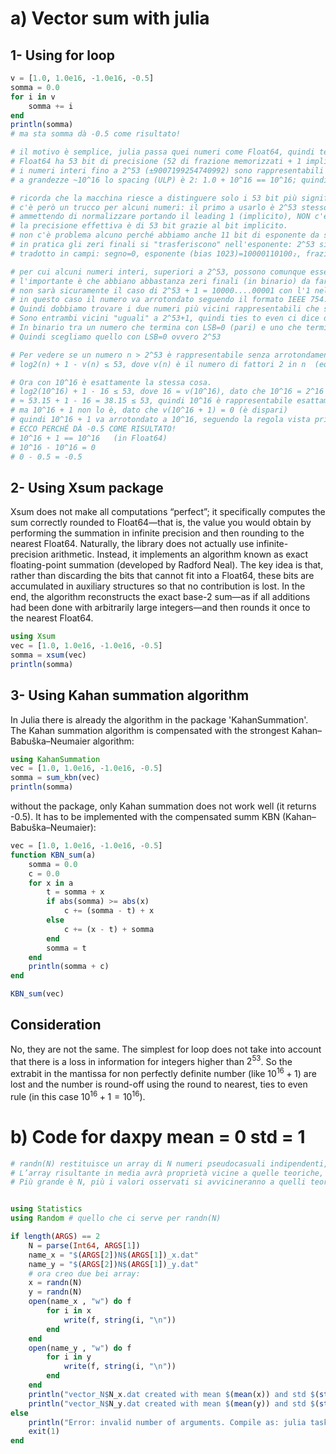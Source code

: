 # a) Vector sum with julia
## 1- Using for loop
```julia
v = [1.0, 1.0e16, -1.0e16, -0.5]
somma = 0.0
for i in v
    somma += i
end
println(somma)
# ma sta somma dà -0.5 come risultato!

# il motivo è semplice, julia passa quei numeri come Float64, quindi tenta la somma col ciclo for
# Float64 ha 53 bit di precisione (52 di frazione memorizzati + 1 implicito) ≈ 15,95 cifre decimali di precisione relativa; 
# i numeri interi fino a 2^53 (±9007199254740992) sono rappresentabili esattamente.
# a grandezze ~10^16 lo spacing (ULP) è 2: 1.0 + 10^16 == 10^16; quindi 10^16 + 1 viene arrotondato.

# ricorda che la macchina riesce a distinguere solo i 53 bit più significativi di un numero (52 + 1 implicito)
# c'è però un trucco per alcuni numeri: il primo a usarlo è 2^53 stesso, che in binario è 1 seguito da 53 zeri
# ammettendo di normalizzare portando il leading 1 (implicito), NON c'è il problema "53 cifre contro 52":
# la precisione effettiva è di 53 bit grazie al bit implicito.
# non c'è problema alcuno perché abbiamo anche 11 bit di esponente da sfruttare
# in pratica gli zeri finali si "trasferiscono" nell'esponente: 2^53 si scrive semplicemente come 1.0 * 2^53
# tradotto in campi: segno=0, esponente (bias 1023)=10000110100₂, frazione=52 zeri

# per cui alcuni numeri interi, superiori a 2^53, possono comunque essere rappresentati esattamente con questo meccanismo.
# l'importante è che abbiano abbastanza zeri finali (in binario) da far rientrare la parte rimanente nei 53 bit significativi
# non sarà sicuramente il caso di 2^53 + 1 = 10000....00001 con l'1 nella 54ª cifra finale: cade fuori dai 53 bit significativi.
# in questo caso il numero va arrotondato seguendo il formato IEEE 754: round to nearest, ties to even!
# Quindi dobbiamo trovare i due numeri più vicini rappresentabili che saranno -> 1.0000...0000 * 2^53  e  1.0000...0010 * 2^53
# Sono entrambi vicini "uguali" a 2^53+1, quindi ties to even ci dice di scegliere il "pari"
# In binario tra un numero che termina con LSB=0 (pari) e uno che termina con LSB=1 (dispari) (LSB = least significant bit)
# Quindi scegliamo quello con LSB=0 ovvero 2^53

# Per vedere se un numero n > 2^53 è rappresentabile senza arrotondamento in Float64 basterà applicare la regola:
# log2(n) + 1 - v(n) ≤ 53, dove v(n) è il numero di fattori 2 in n  (equivale a usare bit_length(n)=⌊log2 n⌋+1)

# Ora con 10^16 è esattamente la stessa cosa.
# log2(10^16) + 1 - 16 ≤ 53, dove 16 = v(10^16), dato che 10^16 = 2^16 * 5^16 (quindi 16 fattori di 2)
# ≈ 53.15 + 1 - 16 = 38.15 ≤ 53, quindi 10^16 è rappresentabile esattamente in Float64
# ma 10^16 + 1 non lo è, dato che v(10^16 + 1) = 0 (è dispari)
# quindi 10^16 + 1 va arrotondato a 10^16, seguendo la regola vista prima.
# ECCO PERCHÉ DÀ -0.5 COME RISULTATO!
# 10^16 + 1 == 10^16   (in Float64)
# 10^16 - 10^16 = 0
# 0 - 0.5 = -0.5
```
## 2- Using Xsum package
Xsum does not make all computations “perfect”; it specifically computes the sum correctly rounded to Float64—that is, the value you would obtain by performing the summation in infinite precision and then rounding to the nearest Float64. Naturally, the library does not actually use infinite-precision arithmetic. Instead, it implements an algorithm known as exact floating-point summation (developed by Radford Neal). The key idea is that, rather than discarding the bits that cannot fit into a Float64, these bits are accumulated in auxiliary structures so that no contribution is lost. In the end, the algorithm reconstructs the exact base-2 sum—as if all additions had been done with arbitrarily large integers—and then rounds it once to the nearest Float64.
```julia
using Xsum
vec = [1.0, 1.0e16, -1.0e16, -0.5]
somma = xsum(vec)   
println(somma)
```
## 3- Using Kahan summation algorithm
In Julia there is already the algorithm in the package 'KahanSummation'. The Kahan summation algorithm is compensated with the strongest Kahan–Babuška–Neumaier algorithm:
```julia
using KahanSummation
vec = [1.0, 1.0e16, -1.0e16, -0.5]
somma = sum_kbn(vec)           
println(somma)                
```
without the package, only Kahan summation does not work well (it returns -0.5). It has to be implemented with the compensated summ KBN (Kahan–Babuška–Neumaier):
```julia
vec = [1.0, 1.0e16, -1.0e16, -0.5]
function KBN_sum(a)
    somma = 0.0
    c = 0.0
    for x in a
        t = somma + x
        if abs(somma) >= abs(x)
            c += (somma - t) + x
        else
            c += (x - t) + somma
        end
        somma = t
    end
    println(somma + c)
end

KBN_sum(vec)  
```
## Consideration
No, they are not the same. The simplest for loop does not take into account that there is a loss in information for integers higher than $2^{53}$. So the extrabit in the mantissa for non perfectly definite number (like $10^16 + 1$) are lost and the number is round-off using the round to nearest, ties to even rule (in this case $10^{16} + 1 = 10^{16}$).

# b) Code for daxpy mean = 0 std = 1
```julia
# randn(N) restituisce un array di N numeri pseudocasuali indipendenti, ciascuno distribuito secondo una gaussiana standard (µ=0, σ=1).
# L’array risultante in media avrà proprietà vicine a quelle teoriche, ma non perfettamente esatte secondo normale fluttuazione campionaria.
# Più grande è N, più i valori osservati si avvicineranno a quelli teorici.


using Statistics
using Random # quello che ci serve per randn(N)

if length(ARGS) == 2 
    N = parse(Int64, ARGS[1])
    name_x = "$(ARGS[2])N$(ARGS[1])_x.dat"
    name_y = "$(ARGS[2])N$(ARGS[1])_y.dat"
    # ora creo due bei array:
    x = randn(N) 
    y = randn(N)
    open(name_x , "w") do f
        for i in x    
            write(f, string(i, "\n")) 
        end
    end
    open(name_y , "w") do f
        for i in y
            write(f, string(i, "\n"))
        end
    end
    println("vector_N$N_x.dat created with mean $(mean(x)) and std $(std(x))")
    println("vector_N$N_y.dat created with mean $(mean(y)) and std $(std(y))")
else
    println("Error: invalid number of arguments. Compile as: julia task3_1.jl <N> </path/to/my/outputdir/vector_>")
    exit(1)
end
```
